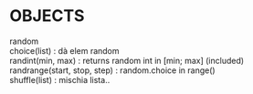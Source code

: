 # OBJECTS  
  

  

random  
choice(list) : dà elem random  
randint(min, max) : returns random int in [min; max] (included)  
randrange(start, stop, step) : random.choice in range()  
shuffle(list) : mischia lista..  
 
 